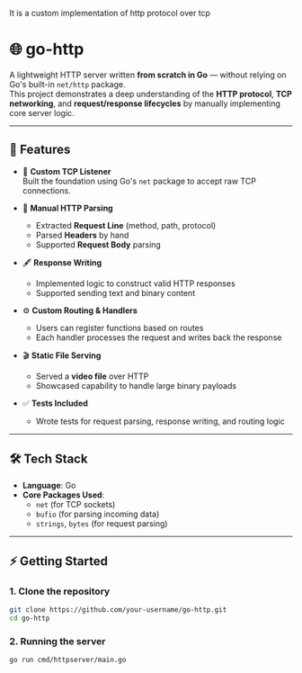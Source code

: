 It is a custom implementation of  http protocol over tcp

# 🌐 go-http

A lightweight HTTP server written **from scratch in Go** — without relying on Go's built-in `net/http` package.  
This project demonstrates a deep understanding of the **HTTP protocol**, **TCP networking**, and **request/response lifecycles** by manually implementing core server logic.  

---

## 🚀 Features

- 🔌 **Custom TCP Listener**  
  Built the foundation using Go's `net` package to accept raw TCP connections.  

- 📜 **Manual HTTP Parsing**  
  - Extracted **Request Line** (method, path, protocol)  
  - Parsed **Headers** by hand  
  - Supported **Request Body** parsing  

- 🖋 **Response Writing**  
  - Implemented logic to construct valid HTTP responses  
  - Supported sending text and binary content  

- ⚙️ **Custom Routing & Handlers**  
  - Users can register functions based on routes  
  - Each handler processes the request and writes back the response  

- 🎬 **Static File Serving**  
  - Served a **video file** over HTTP  
  - Showcased capability to handle large binary payloads  

- ✅ **Tests Included**  
  - Wrote tests for request parsing, response writing, and routing logic  

---

## 🛠️ Tech Stack

- **Language**: Go  
- **Core Packages Used**:  
  - `net` (for TCP sockets)  
  - `bufio` (for parsing incoming data)  
  - `strings`, `bytes` (for request parsing)  

---

## ⚡ Getting Started

### 1. Clone the repository

```bash
git clone https://github.com/your-username/go-http.git
cd go-http
```

### 2. Running the server

```bash
go run cmd/httpserver/main.go
```
